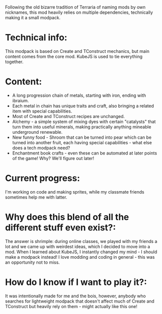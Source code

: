 Following the old bizarre tradition of Terraria of naming mods by own nicknames, this mod heavily relies on multiple dependencies, technically making it a small modpack.
# Technical info: 
This modpack is based on Create and TConstruct mechanics, but main content comes from the core mod. KubeJS is used to tie everything together.
# Content:
- A long progression chain of metals, starting with iron, ending with ibraium.
- Each metal in chain has unique traits and craft, also bringing a related item with special capabilities.
- Most of Create and TConstruct recipes are unchanged.
- Alchemy - a simple system of mixing dyes with certain "catalysts" that turn them into useful minerals, making practically anything mineable underground renewable.
- New funny food - Shroom that can be turned into pear which can be turned into another fruit, each having special capabilities - what else does a tech modpack need?
- Enchantment book crafts - even these can be automated at later points of the game! Why? We'll figure out later!
# Current progress:
I'm working on code and making sprites, while my classmate friends sometimes help me with latter.
# Why does this blend of all the different stuff even exist?:
The answer is shrimple: during online classes, we played with my friends a lot and we came up with weirdest ideas, which I decided to move into a mod. When I learned about KubeJS, I instantly changed my mind - I should make a modpack instead! I love modding and coding in general - this was an opportunity not to miss.
# How do I know if I want to play it?:
It was intentionally made for me and the bois, however, anybody who searches for lightweight modpack that doesn't affect much of Create and TConstruct but heavily rely on them - might actually like this one!
